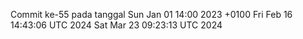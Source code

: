 Commit ke-55 pada tanggal Sun Jan 01 14:00 2023 +0100
Fri Feb 16 14:43:06 UTC 2024
Sat Mar 23 09:23:13 UTC 2024
